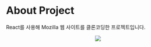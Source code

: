 # About Project
React를 사용해 Mozilla 웹 사이트를 클론코딩한 프로젝트입니다.

<p align="center">
  <img src="https://user-images.githubusercontent.com/75423821/235869587-6d33bc54-cacd-4263-a02e-a0a639392fb5.png">
</p>
